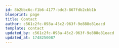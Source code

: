 ```yaml
---
id: 8b2bbc6c-f1b6-4177-bdc3-867fdb2cbb1b
blueprint: page
title: Contact
author: c561c2fc-098a-45c2-963f-9e888e81eacd
template: contact
updated_by: c561c2fc-098a-45c2-963f-9e888e81eacd
updated_at: 1748250087
---
```

